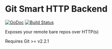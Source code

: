 # Git Smart HTTP Backend
[![GoDoc](https://godoc.org/github.com/c4milo/gitd?status.svg)](https://godoc.org/github.com/c4milo/gitd)
[![Build Status](https://travis-ci.org/c4milo/gitd.svg?branch=master)](https://travis-ci.org/c4milo/gitd)

Exposes your remote bare repos over HTTP(s)

Requires Git >= v2.2.1
